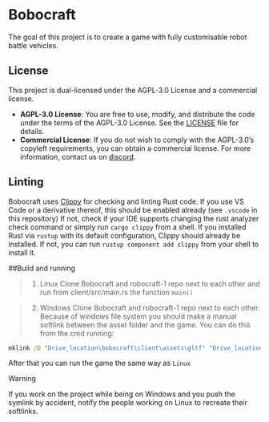 # Bobocraft

The goal of this project is to create a game with fully customisable robot battle vehicles.

## License

This project is dual-licensed under the AGPL-3.0 License and a commercial license.

- **AGPL-3.0 License**: You are free to use, modify, and distribute the code under the terms of the AGPL-3.0 License. See the [LICENSE](./LICENSE.md) file for details.
- **Commercial License**: If you do not wish to comply with the AGPL-3.0’s copyleft requirements, you can obtain a commercial license. For more information, contact us on [discord](https://discord.gg/6Ft534jh5e).

## Linting

Bobocraft uses [Clippy](https://doc.rust-lang.org/clippy/) for checking and linting Rust code. If you use VS Code or a derivative thereof, this should be enabled already (see `.vscode` in this repository) If not, check if your IDE supports changing the rust analyzer check command or simply run `cargo clippy` from a shell. If you installed Rust via `rustup` with its default configuration, Clippy should already be installed. If not, you can run `rustup component add clippy` from your shell to install it.

##Build and running

> 1. Linux
Clone Bobocraft and robocraft-1 repo next to each other and run from client/src/main.rs the function `main()`

> 2. Windows
Clone Bobocraft and robocraft-1 repo next to each other. Because of windows file system you should make a manual softlink between the asset folder and the game. You can do this from the cmd running:

```cmd
mklink /D "Drive_location\bobocraft\client\assets\gltf" "Drive_location\robocraft-1\gltf"
```
After that you can run the game the same way as `Linux`

> [!WARNING]
> If you work on the project while being on Windows and you push the symlink by accident, notify the people working on Linux to recreate their softlinks.


 
